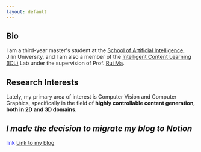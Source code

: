 ```yaml
---
layout: default
---
```




## Bio
I am a third-year master's student at the [School of Artificial Intelligence](https://sai.jlu.edu.cn/en/), Jilin University, and I am also a member of the [Intelligent Content Learning (ICL)](https://ruim-jlu.github.io/team/) Lab under the supervision of Prof. [Rui Ma](https://ruim-jlu.github.io/).


## Research Interests
Lately, my primary area of interest is Computer Vision and Computer Graphics, specifically in the field of **highly controllable content generation, both in 2D and 3D domains**.

## _I made the decision to migrate my blog to Notion_
<font color="blue">link</font>
[Link to my blog](https://linlianjiang.vercel.app/home)

